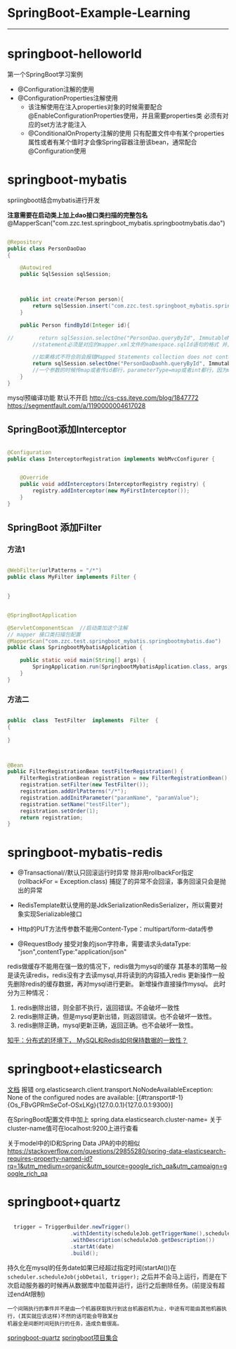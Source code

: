 # SpringBoot-Example-Learning #


***


# springboot-helloworld
第一个SpringBoot学习案例

- @Configuration注解的使用
- @ConfigurationProperties注解使用
    - 该注解使用在注入properties对象的时候需要配合@EnableConfigurationProperties使用，并且需要properties类
    必须有对应的set方法才能注入
    - @ConditionalOnProperty注解的使用 只有配置文件中有某个properties属性或者有某个值时才会像Spring容器注册该bean，通常配合@Configuration使用
    




# springboot-mybatis
spriingboot结合mybatis进行开发

**注意需要在启动类上加上dao接口类扫描的完整包名**
@MapperScan("com.zzc.test.springboot_mybatis.springbootmybatis.dao")



```java

@Repository
public class PersonDaoDao
{

    @Autowired
    public SqlSession sqlSession;



    public int create(Person person){
        return sqlSession.insert("com.zzc.test.springboot_mybatis.springbootmybatis.Dao.PersonDaoDao.add",person);
    }

    public Person findById(Integer id){

//        return sqlSession.selectOne("PersonDao.queryById", ImmutableMap.of("id",id));
        //statement必须是对应的mapper.xml文件的namespace.sqlId语句的格式 并且好像namespace可以随便取，但不推荐随便取

        //如果格式不符合则会报错Mapped Statements collection does not contain ...
        return sqlSession.selectOne("PersonDaoDaohh.queryById", ImmutableMap.of("id",id));
        //一个参数的时候传map或者传id都行，parameterType=map或者int都行，因为mybatis会自己为我们解析出来，但sql有多个参数时则需包装到map里，并且mapperxml文件中parameterType=map
    }
}

```


mysql预编译功能 默认不开启
http://cs-css.iteye.com/blog/1847772
https://segmentfault.com/a/1190000004617028



## SpringBoot添加Interceptor

```java

@Configuration
public class InterceptorRegistration implements WebMvcConfigurer {


    @Override
    public void addInterceptors(InterceptorRegistry registry) {
        registry.addInterceptor(new MyFirstInterceptor());
    }
}

```


## SpringBoot 添加Filter

### 方法1
```java

@WebFilter(urlPatterns = "/*")
public class MyFilter implements Filter {

  
}

```


```java

@SpringBootApplication

@ServletComponentScan  //启动类加这个注解
// mapper 接口类扫描包配置
@MapperScan("com.zzc.test.springboot_mybatis.springbootmybatis.dao")
public class SpringbootMybatisApplication {

	public static void main(String[] args) {
		SpringApplication.run(SpringbootMybatisApplication.class, args);
	}
}

```


### 方法二

```java

public  class  TestFilter  implements  Filter  {
{ 
    
}


```


```java


@Bean
public FilterRegistrationBean testFilterRegistration() {
    FilterRegistrationBean registration = new FilterRegistrationBean();
    registration.setFilter(new TestFilter());
    registration.addUrlPatterns("/*");
    registration.addInitParameter("paramName", "paramValue");
    registration.setName("testFilter");
    registration.setOrder(1);
    return registration;
}

```




# springboot-mybatis-redis


* @Transactional//默认只回滚运行时异常 除非用rollbackFor指定 (rollbackFor = Exception.class) 
     捕捉了的异常不会回滚，事务回滚只会是抛出的异常
 
* RedisTemplate默认使用的是JdkSerializationRedisSerializer，所以需要对象实现Serializable接口
  
* Http的PUT方法传参数不能用Content-Type：multipart/form-data传参

* @RequestBody 接受对象的json字符串，需要请求头dataType: "json",contentType:"application/json"

redis做缓存不能用在强一致的情况下，redis做为mysql的缓存
其基本的策略一般是读先读redis，redis没有才去读mysql,并将读到的内容插入redis
更新操作一般先删除redis的缓存数据，再对mysql进行更新。
新增操作直接操作mysql。
此时分为三种情况：
1. redis删除出错，则全部不执行，返回错误。不会破坏一致性
2. redis删除正确，但是mysql更新出错，则返回错误。也不会破坏一致性。
3. redis删除正确，mysql更新正确，返回正确。也不会破坏一致性。

[知乎：分布式的环境下， MySQL和Redis如何保持数据的一致性？](https://www.zhihu.com/question/36413559)



# springboot+elasticsearch


[文档](https://github.com/spring-projects/spring-data-elasticsearch)
 报错 
 org.elasticsearch.client.transport.NoNodeAvailableException: None of the configured nodes are available: [{#transport#-1}{Os_FBvGPRmSeCof-OSxLKg}{127.0.0.1}{127.0.0.1:9300}]
 
 在SpringBoot配置文件中加上 spring.data.elasticsearch.cluster-name=
 关于cluster-name值可在localhost:9200上进行查看
 
 
 关于model中的ID和Spring Data JPA的中的相似
 https://stackoverflow.com/questions/29855280/spring-data-elasticsearch-requires-property-named-id?rq=1&utm_medium=organic&utm_source=google_rich_qa&utm_campaign=google_rich_qa
# springboot+quartz



```java

  trigger = TriggerBuilder.newTrigger()
                    .withIdentity(scheduleJob.getTriggerName(),scheduleJob.getTriggerGroup())
                    .withDescription(scheduleJob.getDescription())
                    .startAt(date)
                    .build();
```
持久化在mysql的任务date如果已经超过指定时间(startAt())在`        scheduler.scheduleJob(jobDetail, trigger);`
之后并不会马上运行，而是在下次启动服务器的时候再从数据库中加载并运行，运行之后删除任务。(前提没有超过endAt限制)



```分布式环境下
一个间隔执行的事件并不是由一个机器获取执行到这台机器宕机为止，中途有可能由其他机器执行，(其实就应该这样)不然的话可能会导致某台
机器全是间断时间短执行的任务，造成负载很高。

```

[springboot-quartz](https://github.com/helloworlde/SpringBootCollection/tree/master/SpringBoot-ScheduledJob)
[springboot项目集合](https://gitee.com/hengboy/spring-boot-chapter/tree/master)